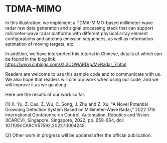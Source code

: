 # TDMA-MIMO
In this illustration, we implement a TDMA-MIMO-based millimeter-wave radar raw data generation and signal processing stack that can support millimeter-wave radar platforms with different physical array element configurations and antenna emission sequences, as well as information estimation of moving targets, etc.

In addition, we have interpreted this tutorial in Chinese, details of which can be found in the blog link: https://www.cnblogs.com/XL2COWARD/p/MyRadar_7.html

Readers are welcome to use this sample code and to communicate with us. We also hope that readers will cite our work when using our code, and we will improve it as we go along.

Here are the results of our work so far:

[1] X. Yu, Z. Cao, Z. Wu, C. Song, J. Zhu and Z. Xu, "A Novel Potential Drowning Detection System Based on Millimeter-Wave Radar," 2022 17th International Conference on Control, Automation, Robotics and Vision (ICARCV), Singapore, Singapore, 2022, pp. 659-664, doi: 10.1109/ICARCV57592.2022.10004245.

[2] Other work in progress will be updated after the official publication.
